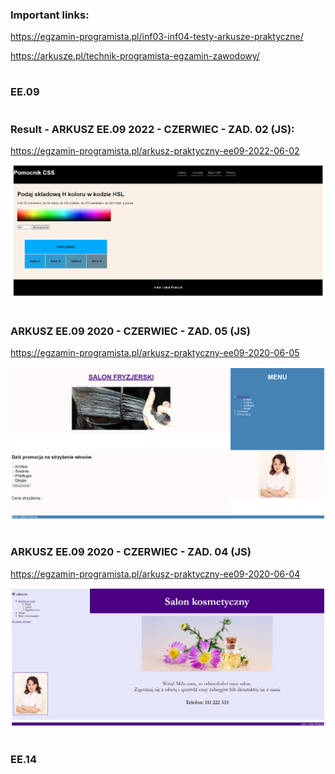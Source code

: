 ### Important links:

https://egzamin-programista.pl/inf03-inf04-testy-arkusze-praktyczne/

https://arkusze.pl/technik-programista-egzamin-zawodowy/

#
### EE.09
#

### Result - ARKUSZ EE.09  2022 - CZERWIEC - ZAD. 02 (JS):

https://egzamin-programista.pl/arkusz-praktyczny-ee09-2022-06-02

![Alt Result-ARKUSZ-EE.09-2022-CZERWIEC-ZAD.02-(JS)](Result-ARKUSZ-EE.09-2022-CZERWIEC-ZAD.02-(JS).png)

#

### ARKUSZ EE.09  2020 - CZERWIEC - ZAD. 05 (JS)

https://egzamin-programista.pl/arkusz-praktyczny-ee09-2020-06-05

![Alt result](Result-ARKUSZ-EE.09-2020-CZERWIEC-ZAD.05-(JS).jpg)

#   

### ARKUSZ EE.09  2020 - CZERWIEC - ZAD. 04 (JS)

https://egzamin-programista.pl/arkusz-praktyczny-ee09-2020-06-04

![Alt result](Result-ARKUSZ-EE.09-2020-CZERWIEC-ZAD.04-(JS).png)

#

###





#
### EE.14
#
